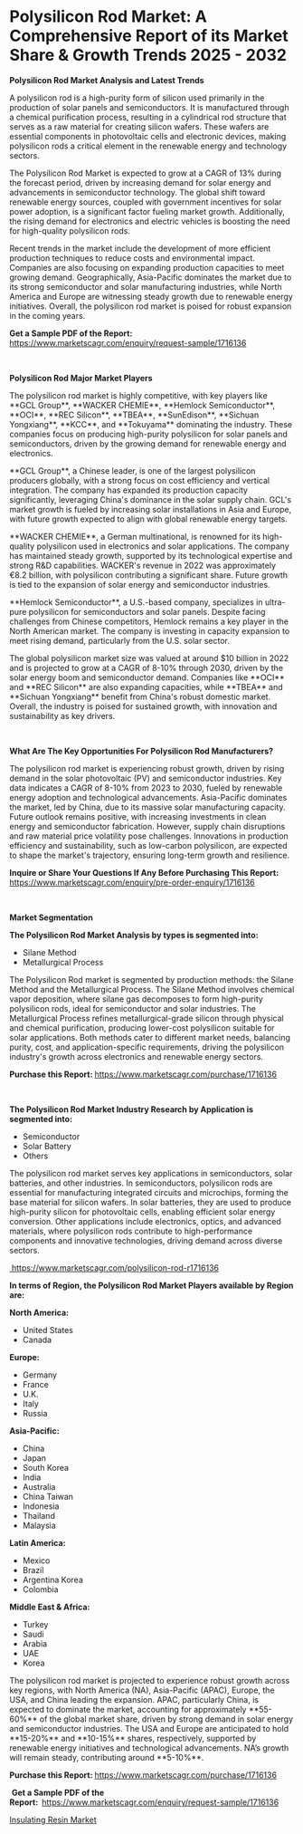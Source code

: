 <p><h1>Polysilicon Rod Market: A Comprehensive Report of its Market Share & Growth Trends 2025 - 2032</h1></p><p><strong>Polysilicon Rod Market Analysis and Latest Trends</strong></p>
<p><p>A polysilicon rod is a high-purity form of silicon used primarily in the production of solar panels and semiconductors. It is manufactured through a chemical purification process, resulting in a cylindrical rod structure that serves as a raw material for creating silicon wafers. These wafers are essential components in photovoltaic cells and electronic devices, making polysilicon rods a critical element in the renewable energy and technology sectors.</p><p>The Polysilicon Rod Market is expected to grow at a CAGR of 13% during the forecast period, driven by increasing demand for solar energy and advancements in semiconductor technology. The global shift toward renewable energy sources, coupled with government incentives for solar power adoption, is a significant factor fueling market growth. Additionally, the rising demand for electronics and electric vehicles is boosting the need for high-quality polysilicon rods.</p><p>Recent trends in the market include the development of more efficient production techniques to reduce costs and environmental impact. Companies are also focusing on expanding production capacities to meet growing demand. Geographically, Asia-Pacific dominates the market due to its strong semiconductor and solar manufacturing industries, while North America and Europe are witnessing steady growth due to renewable energy initiatives. Overall, the polysilicon rod market is poised for robust expansion in the coming years.</p></p>
<p><strong>Get a Sample PDF of the Report:&nbsp;</strong> <a href="https://www.marketscagr.com/enquiry/request-sample/1716136?utm_campaign=2115&utm_medium=2&utm_source=Github&utm_content=ia&utm_term=25012025&utm_id=polysilicon-rod">https://www.marketscagr.com/enquiry/request-sample/1716136</a></p>
<p>&nbsp;</p>
<p><strong>Polysilicon Rod Major Market Players</strong></p>
<p><p>The polysilicon rod market is highly competitive, with key players like **GCL Group**, **WACKER CHEMIE**, **Hemlock Semiconductor**, **OCI**, **REC Silicon**, **TBEA**, **SunEdison**, **Sichuan Yongxiang**, **KCC**, and **Tokuyama** dominating the industry. These companies focus on producing high-purity polysilicon for solar panels and semiconductors, driven by the growing demand for renewable energy and electronics.</p><p>**GCL Group**, a Chinese leader, is one of the largest polysilicon producers globally, with a strong focus on cost efficiency and vertical integration. The company has expanded its production capacity significantly, leveraging China's dominance in the solar supply chain. GCL's market growth is fueled by increasing solar installations in Asia and Europe, with future growth expected to align with global renewable energy targets.</p><p>**WACKER CHEMIE**, a German multinational, is renowned for its high-quality polysilicon used in electronics and solar applications. The company has maintained steady growth, supported by its technological expertise and strong R&D capabilities. WACKER's revenue in 2022 was approximately €8.2 billion, with polysilicon contributing a significant share. Future growth is tied to the expansion of solar energy and semiconductor industries.</p><p>**Hemlock Semiconductor**, a U.S.-based company, specializes in ultra-pure polysilicon for semiconductors and solar panels. Despite facing challenges from Chinese competitors, Hemlock remains a key player in the North American market. The company is investing in capacity expansion to meet rising demand, particularly from the U.S. solar sector.</p><p>The global polysilicon market size was valued at around $10 billion in 2022 and is projected to grow at a CAGR of 8-10% through 2030, driven by the solar energy boom and semiconductor demand. Companies like **OCI** and **REC Silicon** are also expanding capacities, while **TBEA** and **Sichuan Yongxiang** benefit from China's robust domestic market. Overall, the industry is poised for sustained growth, with innovation and sustainability as key drivers.</p></p>
<p>&nbsp;</p>
<p><strong>What Are The Key Opportunities For Polysilicon Rod Manufacturers?</strong></p>
<p><p>The polysilicon rod market is experiencing robust growth, driven by rising demand in the solar photovoltaic (PV) and semiconductor industries. Key data indicates a CAGR of 8-10% from 2023 to 2030, fueled by renewable energy adoption and technological advancements. Asia-Pacific dominates the market, led by China, due to its massive solar manufacturing capacity. Future outlook remains positive, with increasing investments in clean energy and semiconductor fabrication. However, supply chain disruptions and raw material price volatility pose challenges. Innovations in production efficiency and sustainability, such as low-carbon polysilicon, are expected to shape the market's trajectory, ensuring long-term growth and resilience.</p></p>
<p><strong>Inquire or Share Your Questions If Any Before Purchasing This Report:</strong> <a href="https://www.marketscagr.com/enquiry/pre-order-enquiry/1716136?utm_campaign=2115&utm_medium=2&utm_source=Github&utm_content=ia&utm_term=25012025&utm_id=polysilicon-rod">https://www.marketscagr.com/enquiry/pre-order-enquiry/1716136</a></p>
<p>&nbsp;</p>
<p><strong>Market Segmentation</strong></p>
<p><strong>The Polysilicon Rod Market Analysis by types is segmented into:</strong></p>
<p><ul><li>Silane Method</li><li>Metallurgical Process</li></ul></p>
<p><p>The Polysilicon Rod market is segmented by production methods: the Silane Method and the Metallurgical Process. The Silane Method involves chemical vapor deposition, where silane gas decomposes to form high-purity polysilicon rods, ideal for semiconductor and solar industries. The Metallurgical Process refines metallurgical-grade silicon through physical and chemical purification, producing lower-cost polysilicon suitable for solar applications. Both methods cater to different market needs, balancing purity, cost, and application-specific requirements, driving the polysilicon industry's growth across electronics and renewable energy sectors.</p></p>
<p><strong>Purchase this Report:&nbsp;</strong><a href="https://www.marketscagr.com/purchase/1716136?utm_campaign=2115&utm_medium=2&utm_source=Github&utm_content=ia&utm_term=25012025&utm_id=polysilicon-rod">https://www.marketscagr.com/purchase/1716136</a></p>
<p>&nbsp;</p>
<p><strong>The Polysilicon Rod Market Industry Research by Application is segmented into:</strong></p>
<p><ul><li>Semiconductor</li><li>Solar Battery</li><li>Others</li></ul></p>
<p><p>The polysilicon rod market serves key applications in semiconductors, solar batteries, and other industries. In semiconductors, polysilicon rods are essential for manufacturing integrated circuits and microchips, forming the base material for silicon wafers. In solar batteries, they are used to produce high-purity silicon for photovoltaic cells, enabling efficient solar energy conversion. Other applications include electronics, optics, and advanced materials, where polysilicon rods contribute to high-performance components and innovative technologies, driving demand across diverse sectors.</p></p>
<p><a href="https://www.marketscagr.com/polysilicon-rod-r1716136?utm_campaign=2115&utm_medium=2&utm_source=Github&utm_content=ia&utm_term=25012025&utm_id=polysilicon-rod">&nbsp;https://www.marketscagr.com/polysilicon-rod-r1716136</a></p>
<p><strong>In terms of Region, the Polysilicon Rod Market Players available by Region are:</strong></p>
<p>
    <p> <strong> North America: </strong>
        <ul>
            <li>United States</li>
            <li>Canada</li>
        </ul>
        </p> 
    <p> <strong> Europe: </strong>
        <ul>
            <li>Germany</li>
            <li>France</li>
            <li>U.K.</li>
            <li>Italy</li>
            <li>Russia</li>
        </ul>
        </p> 
    <p> <strong> Asia-Pacific: </strong>
        <ul>
            <li>China</li>
            <li>Japan</li>
            <li>South Korea</li>
            <li>India</li>
            <li>Australia</li>
            <li>China Taiwan</li>
            <li>Indonesia</li>
            <li>Thailand</li>
            <li>Malaysia</li>
        </ul>
        </p> 
    <p> <strong> Latin America: </strong>
        <ul>
            <li>Mexico</li>
            <li>Brazil</li>
            <li>Argentina Korea</li>
            <li>Colombia</li>
        </ul>
        </p> 
    <p> <strong> Middle East & Africa: </strong>
        <ul>
            <li>Turkey</li>
            <li>Saudi</li>
            <li>Arabia</li>
            <li>UAE</li>
            <li>Korea</li>
        </ul>
    </p>
    </p>
<p><p>The polysilicon rod market is projected to experience robust growth across key regions, with North America (NA), Asia-Pacific (APAC), Europe, the USA, and China leading the expansion. APAC, particularly China, is expected to dominate the market, accounting for approximately **55-60%** of the global market share, driven by strong demand in solar energy and semiconductor industries. The USA and Europe are anticipated to hold **15-20%** and **10-15%** shares, respectively, supported by renewable energy initiatives and technological advancements. NA’s growth will remain steady, contributing around **5-10%**.</p></p>
<p><strong>Purchase this Report: </strong><a href="https://www.marketscagr.com/purchase/1716136?utm_campaign=2115&utm_medium=2&utm_source=Github&utm_content=ia&utm_term=25012025&utm_id=polysilicon-rod">https://www.marketscagr.com/purchase/1716136</a></p>
<p>&nbsp;<strong>Get a Sample PDF of the Report:&nbsp;&nbsp;</strong><a href="https://www.marketscagr.com/enquiry/request-sample/1716136?utm_campaign=2115&utm_medium=2&utm_source=Github&utm_content=ia&utm_term=25012025&utm_id=polysilicon-rod">https://www.marketscagr.com/enquiry/request-sample/1716136</a></p>
<p><strong></strong></p>
<p><p><a href="https://github.com/sofayahoo2023/Market-Research-Report-List-6/blob/main/insulating-resin-market.md?utm_campaign=2115&utm_medium=2&utm_source=Github&utm_content=ia&utm_term=25012025&utm_id=polysilicon-rod">Insulating Resin Market</a></p></p>